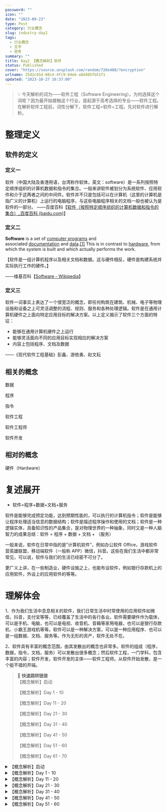 ```yaml
---
password: ""
icon: ""
date: "2023-09-23"
type: Post
category: 行业概念
slug: industry-day2
tags:
  - 行业概念
  - 文字
  - 思考
summary: ""
title: Day2 【概念解析】软件
status: Published
cover: "https://source.unsplash.com/random/720x480/?encryption"
urlname: 25d2c91d-60c4-4fc9-94e6-a8d405fb51f1
updated: "2023-10-27 16:37:00"
---
```


> 💡 今天解析的词为——软件工程（Software Engineering）。为何选择这个词呢？因为最开始接触这个行业，是起源于高考选择的专业——软件工程。在解析软件工程前，词性分解下，软件工程=软件+工程。先对软件进行解析。

# 整理定义

## **软件的定义**

### 定义一

软件（中国大陆及香港用语，台湾称作软体，英文：software）是一系列按照特定顺序组织的计算机数据和指令的集合。一般来讲软件被划分为系统软件、应用软件和介于这两者之间的中间件。软件并不只是包括可以在计算机（这里的计算机是指广义的计算机）上运行的电脑程序，与这些电脑程序相关的文档一般也被认为是软件的一部分。
——百度百科【[软件（按照特定顺序组织的计算机数据和指令的集合）\_百度百科 (baidu.com)](https://baike.baidu.com/item/%E8%BD%AF%E4%BB%B6/12053#:~:text=%E8%BD%AF%E4%BB%B6%EF%BC%88%E4%B8%AD%E5%9B%BD%E5%A4%A7%E9%99%86%E5%8F%8A%E9%A6%99%E6%B8%AF,%E8%AE%A4%E4%B8%BA%E6%98%AF%E8%BD%AF%E4%BB%B6%E7%9A%84%E4%B8%80%E9%83%A8%E5%88%86%E3%80%82)】

### 定义二

**Software** is a set of [computer programs](https://en.wikipedia.org/wiki/Computer_program) and associated [documentation](https://en.wikipedia.org/wiki/Software_documentation) and [data](<https://en.wikipedia.org/wiki/Data_(computing)>).[[1]](https://en.wikipedia.org/wiki/Software#cite_note-ISO_2020-1) This is in contrast to [hardware](https://en.wikipedia.org/wiki/Computer_hardware), from which the system is built and which actually performs the work.

【软件是一组计算机程序以及相关文档和数据。这与硬件相反，硬件是构建系统并实际执行工作的硬件。】

——维基百科【[Software - Wikipedia](https://en.wikipedia.org/wiki/Software)】

### 定义三

软件一词事实上表达了一个很宽泛的概念，即任何构筑在建筑、机械、电子等物理设施和设备之上可灵活调整的流程、规则、服务和各种处理逻辑。软件是在通用计算机硬件之上面向特定应用目标的解决方案。以上定义揭示了软件三个方面的特征：

- 能够在通用计算机硬件之上运行
- 能够灵活面向不同的应用目标实现相应的解决方案
- 内容上包括程序、文档及数据

——《现代软件工程基础》彭鑫、游依勇、赵文耘

## 相关的概念

数据

程序

指令

软件工程

软件工程师

软件开发

## 相对的概念

硬件（Hardware）

# 复述展开

- 软件=程序+数据+文档+服务

软件是能够完成预定功能，达到预期性能的，可以执行的计算机指令；软件是能够让程序处理适当信息的数据结构；软件是描述程序操作和使用的文档；软件是一种逻辑实体，具备知识性的产品集合，是对物理世界的一种抽象，同时又是一种人脑智力的成果总结：软件 = 程序 + 数据 + 文档 + （服务）

一般来说，软件在日常中指的是”计算机软件“，例如办公软件 Office，游戏软件营英雄联盟，移动端软件（一般称 APP）微信，抖音。这些在我们生活中都非常常见，可以说，软件与我们的生活已经密不可分了。

更广义上讲，在一些制造业，硬件设施之上，也能布设软件，例如银行存款机上的应用软件，外设上的应用软件的等等。

# 理解体会

1、作为我们生活中息息相关的软件，我们日常生活中时常使用的应用软件如微信，抖音，支付宝等等，已经覆盖了生活中的各行各业。软件需要硬件作为载体，可以是手机、电脑，也可以是电视、收音机、音箱等家用电器，也可以是银行存款机、小霸王游戏机等等。软件可以是一种解决方案，可以是一种应用程序、也可以是一组数据、文档、服务等。作为无形的资产，软件无处不在。

2、软件具有丰富的概念范围，由其发散出的概念也非常多。软件的组成（程序，数据，指令，文档，服务）可以发散出很多概念；然后软件工程，一门学科，包含丰富的内容；软件开发，软件开发的主体——软件工程师。从软件开始发散，是一个挺不错的开端。

> 📌 **快速跳转链接**  
> 【概念解析】启动
>
> 【概念解析】Day 1 - 10
>
> 【概念解析】Day 11 - 20
>
> 【概念解析】Day 21 - 30
>
> 【概念解析】Day 31 - 40
>
> 【概念解析】Day 41 - 50
>
> 【概念解析】Day 51 - 60
>
> 【概念解析】Day 61 - 70

<details>
<summary>【概念解析】启动</summary>

[bookmark](https://kuangyichen.com/article/industry)

[bookmark](https://kuangyichen.com/article/start-industry-100-words)

</details>

<details>
<summary>【概念解析】Day 1 - 10</summary>

[bookmark](https://kuangyichen.com/article/industry-day1)

[bookmark](https://kuangyichen.com/article/industry-day2)

[bookmark](https://kuangyichen.com/article/industry-day3)

[bookmark](https://kuangyichen.com/article/industry-day4)

[bookmark](https://kuangyichen.com/article/industry-day5)

[bookmark](https://kuangyichen.com/article/industry-day6)

[bookmark](https://kuangyichen.com/article/industry-day7)

[bookmark](https://kuangyichen.com/article/industry-day8)

[bookmark](https://kuangyichen.com/article/industry-day9)

[bookmark](https://kuangyichen.com/article/industry-day10)

</details>

<details>
<summary>【概念解析】Day 11 - 20</summary>

[bookmark](https://kuangyichen.com/article/industry-day11)

[bookmark](https://kuangyichen.com/article/industry-day12)

[bookmark](https://kuangyichen.com/article/industry-day13)

[bookmark](https://kuangyichen.com/article/industry-day14)

[bookmark](https://kuangyichen.com/article/industry-day15)

[bookmark](https://kuangyichen.com/article/industry-day16)

[bookmark](https://kuangyichen.com/article/industry-day17)

[bookmark](https://kuangyichen.com/article/industry-day18)

[bookmark](https://kuangyichen.com/article/industry-day19)

[bookmark](https://kuangyichen.com/article/industry-day20)

</details>

<details>
<summary>【概念解析】Day 21 - 30</summary>

[bookmark](https://kuangyichen.com/article/industry-day21)

[bookmark](https://kuangyichen.com/article/industry-day22)

[bookmark](https://kuangyichen.com/article/industry-day23)

[bookmark](https://kuangyichen.com/article/industry-day24)

[bookmark](https://kuangyichen.com/article/industry-day25)

[bookmark](https://kuangyichen.com/article/industry-day26)

[bookmark](https://kuangyichen.com/article/industry-day27)

[bookmark](https://kuangyichen.com/article/industry-day28)

[bookmark](https://kuangyichen.com/article/industry-day29)

[bookmark](https://kuangyichen.com/article/industry-day30)

</details>

<details>
<summary>【概念解析】Day 31 - 40</summary>

[bookmark](https://kuangyichen.com/article/industry-day31)

[bookmark](https://kuangyichen.com/article/industry-day32)

[bookmark](https://kuangyichen.com/article/industry-day33)

[bookmark](https://kuangyichen.com/article/industry-day34)

[bookmark](https://kuangyichen.com/article/industry-day35)

[bookmark](https://kuangyichen.com/article/industry-day36)

[bookmark](https://kuangyichen.com/article/industry-day37)

[bookmark](https://kuangyichen.com/article/industry-day38)

[bookmark](https://kuangyichen.com/article/industry-day39)

[bookmark](https://kuangyichen.com/article/industry-day40)

</details>

<details>
<summary>【概念解析】Day 41 - 50</summary>

[bookmark](https://kuangyichen.com/article/industry-day41)

[bookmark](https://kuangyichen.com/article/industry-day42)

[bookmark](https://kuangyichen.com/article/industry-day43)

[bookmark](https://kuangyichen.com/article/industry-day44)

[bookmark](https://kuangyichen.com/article/industry-day45)

[bookmark](https://kuangyichen.com/article/industry-day46)

[bookmark](https://kuangyichen.com/article/industry-day47)

[bookmark](https://kuangyichen.com/article/industry-day48)

[bookmark](https://kuangyichen.com/article/industry-day49)

[bookmark](https://kuangyichen.com/article/industry-day50)

</details>

<details>
<summary>【概念解析】Day 51 - 60</summary>

[bookmark](https://kuangyichen.com/article/industry-day51)

[bookmark](https://kuangyichen.com/article/industry-day52)

[bookmark](https://kuangyichen.com/article/industry-day53)

[bookmark](https://kuangyichen.com/article/industry-day54)

[bookmark](https://kuangyichen.com/article/industry-day55)

[bookmark](https://kuangyichen.com/article/industry-day56)

[bookmark](https://kuangyichen.com/article/industry-day57)

[bookmark](https://kuangyichen.com/article/industry-day58)

[bookmark](https://kuangyichen.com/article/industry-day59)

</details>
